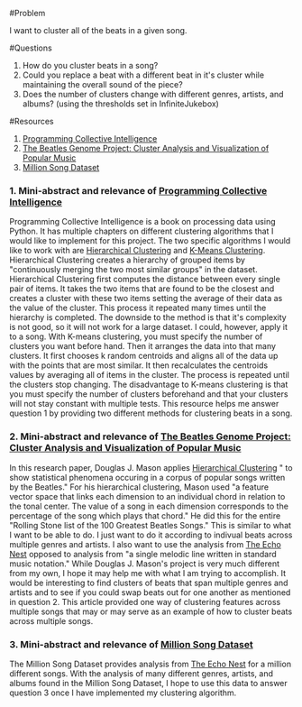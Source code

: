 #Problem

I want to cluster all of the beats in a given song.

#Questions

1. How do you cluster beats in a song?
2. Could you replace a beat with a different beat in it's cluster while maintaining the overall sound of the piece?
3. Does the number of clusters change with different genres, artists, and albums? (using the thresholds set in InfiniteJukebox)

#Resources

1. [Programming Collective Intelligence]
2. [The Beatles Genome Project: Cluster Analysis and Visualization of Popular Music]
3. [Million Song Dataset]

### 1. Mini-abstract and relevance of [Programming Collective Intelligence]

Programming Collective Intelligence is a book on processing data using Python. It has multiple chapters on different clustering algorithms that I would like to implement for this project. The two specific algorithms I would like to work with are [Hierarchical Clustering] and [K-Means Clustering]. Hierarchical Clustering creates a hierarchy of grouped items by "continuously merging the two most similar groups" in the dataset. Hierarchical Clustering first computes the distance between every single pair of items. It takes the two items that are found to be the closest and creates a cluster with these two items setting the average of their data as the value of the cluster. This process it repeated many times until the hierarchy is completed. The downside to the method is that it's complexity is not good, so it will not work for a large dataset. I could, however, apply it to a song. With K-means clustering, you must specify the number of clusters you want before hand. Then it arranges the data into that many clusters. It first chooses k random centroids and aligns all of the data up with the points that are most similar. It then recalculates the centroids values by averaging all of items in the cluster. The process is repeated until the clusters stop changing. The disadvantage to K-means clustering is that you must specify the number of clusters beforehand and that your clusters will not stay constant with multiple tests. This resource helps me answer question 1 by providing two different methods for clustering beats in a song.

### 2. Mini-abstract and relevance of [The Beatles Genome Project: Cluster Analysis and Visualization of Popular Music]

In this research paper, Douglas J. Mason applies [Hierarchical Clustering] " to show statistical phenomena occuring in a corpus of popular songs written by the Beatles." For his hierarchical clustering, Mason used "a feature vector space that links each dimension to an individual chord in relation to the tonal center. The value of a song in each dimension corresponds to the percentage of the song which plays that chord." He did this for the entire "Rolling Stone list of the 100 Greatest Beatles Songs." This is similar to what I want to be able to do. I just want to do it according to indivual beats across multiple genres and artists. I also want to use the analysis from [The Echo Nest] opposed to analysis from "a single melodic line written in standard music notation." While Douglas J. Mason's project is very much different from my own, I hope it may help me with what I am trying to accomplish. It would be interesting to find clusters of beats that span multiple genres and artists and to see if you could swap beats out for one another as mentioned in question 2. This article provided one way of clustering features across multiple songs that may or may serve as an example of how to cluster beats across multiple songs.

### 3. Mini-abstract and relevance of [Million Song Dataset]

The Million Song Dataset provides analysis from [The Echo Nest] for a million different songs. With the analysis of many different genres, artists, and albums found in the Million Song Dataset, I hope to use this data to answer question 3 once I have implemented my clustering algorithm. 

[Programming Collective Intelligence]: http://0-proquest.safaribooksonline.com.wncln.wncln.org/book/web-development/9780596529321
[The Beatles Genome Project: Cluster Analysis and Visualization of Popular Music]: http://web.cse.ohio-state.edu/~raghu/teaching/CSE5544/Visweek2012/infovis/posters/mason.pdf
[Million Song Dataset]: http://labrosa.ee.columbia.edu/millionsong/
[Hierarchical Clustering]: http://0-proquest.safaribooksonline.com.wncln.wncln.org/book/web-development/9780596529321/3dot-discovering-groups/hierarchical_clustering
[K-Means Clustering]: http://0-proquest.safaribooksonline.com.wncln.wncln.org/book/web-development/9780596529321/3dot-discovering-groups/hierarchical_clustering#X2ludGVybmFsX0h0bWxWaWV3P3htbGlkPTk3ODA1OTY1MjkzMjElMkZrbWVhbnNfY2x1c3RlcmluZyZxdWVyeT1ub24tbmVnYXRpdmU=
[The Echo Nest]: http://the.echonest.com/

